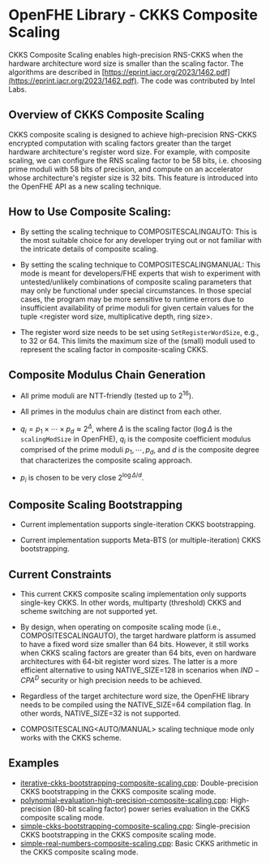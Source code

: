 OpenFHE Library - CKKS Composite Scaling
=====================================================================================================

CKKS Composite Scaling enables high-precision RNS-CKKS when the hardware architecture word size is smaller than the scaling factor. The algorithms are described in [https://eprint.iacr.org/2023/1462.pdf](https://eprint.iacr.org/2023/1462.pdf). The code was contributed by Intel Labs.

## Overview of CKKS Composite Scaling

CKKS composite scaling is designed to achieve high-precision RNS-CKKS encrypted computation with scaling factors greater than the target hardware architecture's register word size. For example, with composite scaling, we can configure the RNS scaling factor to be 58 bits, i.e. choosing prime moduli with 58 bits of precision, and compute on an accelerator whose architecture's register size is 32 bits. This feature is introduced into the OpenFHE API as a new scaling technique.

## How to Use Composite Scaling:

- By setting the scaling technique to COMPOSITESCALINGAUTO: This is the most suitable choice for any developer trying out or not familiar with the intricate details of composite scaling.

- By setting the scaling technique to COMPOSITESCALINGMANUAL: This mode is meant for developers/FHE experts that wish to experiment with untested/unlikely combinations of composite scaling parameters that may only be functional under special circumstances. In those special cases, the program may be more sensitive to runtime errors due to insufficient availability of prime moduli for given certain values for the tuple <register word size, multiplicative depth, ring size>.

- The register word size needs to be set using `SetRegisterWordSize`, e.g., to 32 or 64. This limits the maximum size of the (small) moduli used to represent the scaling factor in composite-scaling CKKS.

## Composite Modulus Chain Generation

- All prime moduli are NTT-friendly (tested up to $2^{16}$).
- All primes in the modulus chain are distinct from each other.

- $q_i = p_1 \times \cdots \times p_d \approx 2^\Delta$, where $\Delta$ is the scaling factor ($\log \Delta$ is the `scalingModSize` in OpenFHE), $q_i$ is the composite coefficient modulus comprised of the prime moduli ${p_1, \cdots, p_d}$, and $d$ is the composite degree that characterizes the composite scaling approach.

- $p_i$ is chosen to be very close $2^{\log \Delta / d }$.

## Composite Scaling Bootstrapping

- Current implementation supports single-iteration CKKS bootstrapping.

- Current implementation supports Meta-BTS (or multiple-iteration) CKKS bootstrapping.

## Current Constraints

- This current CKKS composite scaling implementation only supports single-key CKKS. In other words, multiparty (threshold) CKKS and scheme switching are not supported yet.

- By design, when operating on composite scaling mode (i.e., COMPOSITESCALINGAUTO), the target hardware platform is assumed to have a fixed word size smaller than 64 bits. However, it still works when CKKS scaling factors are greater than 64 bits, even on hardware architectures with 64-bit register word sizes. The latter is a more efficient alternative to using NATIVE_SIZE=128 in scenarios when $IND-CPA^D$ security or high precision needs to be achieved.

- Regardless of the target architecture word size, the OpenFHE library needs to be compiled using the NATIVE_SIZE=64 compilation flag. In other words, NATIVE_SIZE=32 is not supported.

- COMPOSITESCALING<AUTO/MANUAL> scaling technique mode only works with the CKKS scheme.

## Examples

- [iterative-ckks-bootstrapping-composite-scaling.cpp](iterative-ckks-bootstrapping-composite-scaling.cpp): Double-precision CKKS bootstrapping in the CKKS composite scaling mode.
- [polynomial-evaluation-high-precision-composite-scaling.cpp](polynomial-evaluation-high-precision-composite-scaling.cpp): High-precision (80-bit scaling factor) power series evaluation in the CKKS composite scaling mode.
- [simple-ckks-bootstrapping-composite-scaling.cpp](simple-ckks-bootstrapping-composite-scaling.cpp): Single-precision CKKS bootstrapping in the CKKS composite scaling mode.
- [simple-real-numbers-composite-scaling.cpp](simple-real-numbers-composite-scaling.cpp): Basic CKKS arithmetic in the CKKS composite scaling mode.
